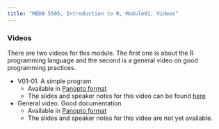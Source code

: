 ```yaml
---
title: "MEDB 5505, Introduction to R, Module01, Videos"
---
```

### Videos

There are two videos for this module. The first one is about the R programming language and the second is a general video on good programming practices.

+ V01-01. A simple program
  + Available in [Panopto format][v0101]
  + The slides and speaker notes for this video can be found [here][g0101]
+ General video. Good documentation
  + Available in [Panopto format][vdoc]
  + The slides and speaker notes for this video are not yet available.

[g0101]: https://github.com/pmean/classes/blob/master/introduction-to-r/results/v01-slides-and-speaker-notes.pdf

[v0101]: https://umkc.hosted.panopto.com/Panopto/Pages/Viewer.aspx?id=e0583f6a-536d-4397-9c65-ab51000462d8
[vdoc]: https://umkc.hosted.panopto.com/Panopto/Pages/Viewer.aspx?id=e0583f6a-536d-4397-9c65-ab51000462d8